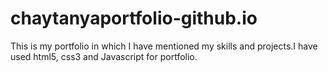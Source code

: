 # chaytanyaportfolio-github.io
This is my portfolio in which I have mentioned my skills and projects.I have used html5, css3 and Javascript for portfolio.
